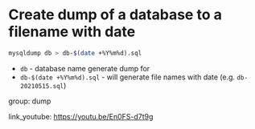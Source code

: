# Create dump of a database to a filename with date

```bash
mysqldump db > db-$(date +%Y%m%d).sql
```

- `db` - database name generate dump for
- `db-$(date +%Y%m%d).sql` - will generate file names with date (e.g. ```db-20210515.sql```)

group: dump


link_youtube: https://youtu.be/En0FS-d7t9g
